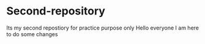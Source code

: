 # Second-repository
Its my second repostiory for practice purpose only
Hello everyone
I am here to do some changes 
